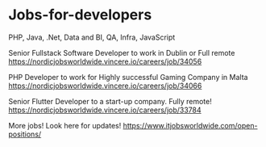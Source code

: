 # Jobs-for-developers
PHP, Java, .Net, Data and BI, QA, Infra, JavaScript


Senior Fullstack Software Developer to work in Dublin or Full remote
https://nordicjobsworldwide.vincere.io/careers/job/34056


PHP Developer to work for Highly successful Gaming Company in Malta
https://nordicjobsworldwide.vincere.io/careers/job/34066


Senior Flutter Developer to a start-up company. Fully remote!
https://nordicjobsworldwide.vincere.io/careers/job/33784


More jobs! Look here for updates! 
https://www.itjobsworldwide.com/open-positions/
